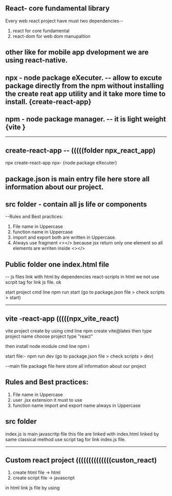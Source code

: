 ## React- core fundamental library 

Every web react project have must two dependencies--

1. react for core fundamental
2. react-dom for web  dom manupaltion 

## other like for mobile app dvelopment we are using react-native.


## npx - node package eXecuter. --  allow to excute package directly from the npm without installing the create reat app utility  and it take more time to install.   {create-react-app}

## npm - node package manager.  -- it is light weight   {vite }

------------------------------------------------------------------------------------------------------------
## create-react-app  --   (((((folder npx_react_app)

npx create-react-app
npx- {node package eXecuter}

## package.json is main entry file here store all information about our project. 
## src folder - contain all js life or components 
--Rules and Best practices:

1. File name in Uppercase
2. function name in Uppercase
3. import and export both are written in Uppercase.
4. Always use fragment <></> because jsx return only one element so all elements are wrriten inside <></>

## Public folder one index.html file 
  -- js files link with html by dependencies react-scripts 
  in html we not use scrpit tag for link js file. ok

start project cmd line npm run start   (go to package.json file > check scripts > start)

------------------------------------------------------------------------------------------------------------

## vite -react-app             (((((npx_vite_react)


 vite project create by using cmd line npm create vite@lates then type project name choose project type "react"

 then install node module cmd line npm i 

 start file:- npm run dev   (go to package.json file > check scripts > dev)

 --main file package file here store all information about our project


 ## Rules and Best practices:

 1. File name in Uppercase
 2. user .jsx extension it must to use
 3. function name import and export name  always in Uppercase 

## src folder 
index.js is main javascritp file this file are linked with index.html linked by same classical method 
use script tag for link index.js file.



------------------------------------------------------------------------------------------------------------

## Custom react project        ((((((((((((((custon_react)


1. create html file  -> html
2. create script file -> javascript
 
 in html link js file by using <script src="file.js">

3. in js we get root element 

<!-- How react seen html element  -->
create object indside object
type -> represent html tags. which type of tag
props -> tag attributes or tag extra information like a tag have href target attributes 
childer -> text content inner text.

## Now render react element or inject in parent div append
render function take 2 parameter 1st kya inject karu uska name and 2nd is kaha{append} inject kru 
customRender(elementObject, root)

Steps:
1. get root element.
## const mainConatiner = document.querySelector("#root")

2. create react element object form store type{tage name}, props{attributes} in object form, children{text}

## const reactElement = {
        type: 'a',     
        props: {       /
               href: ".https://www.google.com",
              target: "_blank"
        },
        children: "Clicked Me"  

## }


3. create custome render function 

  - take 2 argument 1st element object and 2nd parent div.
  - Inside a function.

## how custom render work.

  - create a new tag  using dom and append value dynamically 
    ## const domElement = document.createElement(createElement.type)   

  - append innerText dynamic 
    ## domElement.innerHtml = createElement.children

   - set attributes 
   ## domElement.setAttribute('href', createElement.props.href)

  ## domElement.setAttribute('target', createElement.props.target)     

  last step appen reactlement inside the main or parent container..




------------------------------------------------------------------------------------------------------------------------------------------

## HOOKS 

1. useState - take one value this is default value
useState(default Value)

and return array with 2 value  so store in variable 
let [varName, setCount] = useState(default value)
varname can take any name 
setCount can take any name and it is function.

setCount(logic) 


